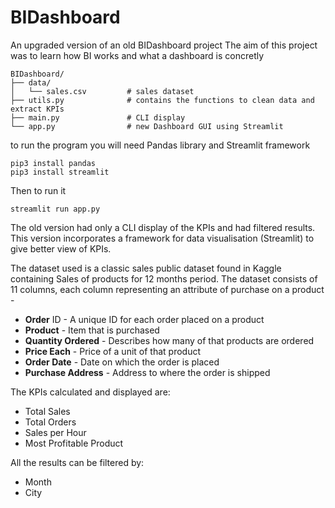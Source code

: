 # BIDashboard
An upgraded version of an old BIDashboard project
The aim of this project was to learn how BI works and what a dashboard is concretly

```
BIDashboard/
├── data/
│   └── sales.csv         # sales dataset
├── utils.py              # contains the functions to clean data and extract KPIs
├── main.py               # CLI display
└── app.py                # new Dashboard GUI using Streamlit
```

to run the program you will need Pandas library and Streamlit framework
```
pip3 install pandas
pip3 install streamlit
```
Then to run it
```
streamlit run app.py
``` 

The old version had only a CLI display of the KPIs and had filtered results.
This version incorporates a framework for data visualisation (Streamlit) to give better view of KPIs.

The dataset used is a classic sales public dataset found in Kaggle containing Sales of products for 12 months period.
The dataset consists of 11 columns, each column representing an attribute of purchase on a product -
- <b>Order</b> ID - A unique ID for each order placed on a product
- <b>Product</b> - Item that is purchased
- <b>Quantity Ordered</b> - Describes how many of that products are ordered
- <b>Price Each</b> - Price of a unit of that product
- <b>Order Date</b> - Date on which the order is placed
- <b>Purchase Address</b> - Address to where the order is shipped

The KPIs calculated and displayed are: 
- Total Sales 
- Total Orders
- Sales per Hour
- Most Profitable Product

All the results can be filtered by:
- Month
- City

